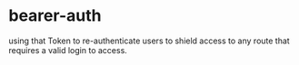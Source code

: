 # bearer-auth

 using that Token to re-authenticate users to shield access to any route that requires a valid login to access.
